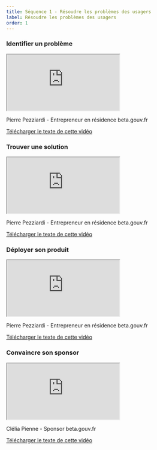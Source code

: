 ```yaml
---
title: Séquence 1 - Résoudre les problèmes des usagers
label: Résoudre les problèmes des usagers
order: 1
---
```


### Identifier un problème

<div class="video-iframe-center">
  <div class="video-iframe-container">
    <iframe src="https://www.dailymotion.com/embed/video/x6xki7d" allowfullscreen></iframe>
  </div>
  <p>Pierre Pezziardi - Entrepreneur en résidence beta.gouv.fr</p>
  <p><a href="/content/docs/mooc/4-identifier-probleme.pdf" target="\_blank">Télécharger le texte de cette vidéo</a></p>
</div>

### Trouver une solution

<div class="video-iframe-center">
  <div class="video-iframe-container">
    <iframe src="https://www.dailymotion.com/embed/video/x6xki6j" allowfullscreen></iframe>
  </div>
  <p>Pierre Pezziardi - Entrepreneur en résidence beta.gouv.fr</p>
  <p><a href="/content/docs/mooc/5-trouver-solution.pdf" target="\_blank">Télécharger le texte de cette vidéo</a></p>
</div>

### Déployer son produit

<div class="video-iframe-center">
  <div class="video-iframe-container">
    <iframe src="https://www.dailymotion.com/embed/video/x6xki43" allowfullscreen></iframe>
  </div>
  <p>Pierre Pezziardi - Entrepreneur en résidence beta.gouv.fr</p>
  <p><a href="/content/docs/mooc/6-deployer-produit.pdf" target="\_blank">Télécharger le texte de cette vidéo</a></p>
</div>

### Convaincre son sponsor

<div class="video-iframe-center">
  <div class="video-iframe-container">
    <iframe src="https://www.dailymotion.com/embed/video/x6xkhwh" allowfullscreen></iframe>
  </div>
  <p>Clélia Pienne - Sponsor beta.gouv.fr</p>
  <p><a href="/content/docs/mooc/7-convaincre-sponsor.pdf" target="\_blank">Télécharger le texte de cette vidéo</a></p>
</div>
